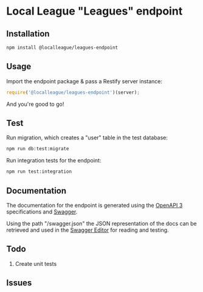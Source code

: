 # Local League "Leagues" endpoint

## Installation

```sh
npm install @localleague/leagues-endpoint 
```

## Usage

Import the endpoint package & pass a Restify server instance:
```javascript
require('@localleague/leagues-endpoint')(server);
```
And you're good to go!

## Test 

Run migration, which creates a "user" table in the test database:
```sh
npm run db:test:migrate 
```

Run integration tests for the endpoint:
```sh
npm run test:integration 
```
## Documentation

The documentation for the endpoint is generated using the [OpenAPI 3](https://github.com/OAI/OpenAPI-Specification/blob/master/versions/3.0.0.md) specifications and [Swagger](https://swagger.io).

Using the path "/swagger.json" the JSON representation of the docs can be retrieved and used in the [Swagger Editor](http://editor.swagger.io) for reading and testing.

## Todo

1. Create unit tests

## Issues
